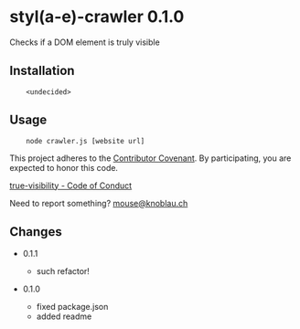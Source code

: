 styl(a-e)-crawler 0.1.0
======================

Checks if a DOM element is truly visible


Installation
------------

```
    <undecided>
```


Usage
-----

```
    node crawler.js [website url]
```


This project adheres to the [Contributor Covenant](http://contributor-covenant.org/). By participating, you are expected to honor this code.

[true-visibility - Code of Conduct](https://github.com/mousemke/true-visibility/blob/master/CODE_OF_CONDUCT.md)

Need to report something? [mouse@knoblau.ch](mailto:mouse@knoblau.ch)


Changes
-------

+ 0.1.1
    + such refactor!

+ 0.1.0
    + fixed package.json
    + added readme
